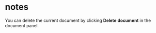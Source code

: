 # notes

You can delete the current document by clicking <i class="icon-trash"></i> **Delete document** in the document panel.
